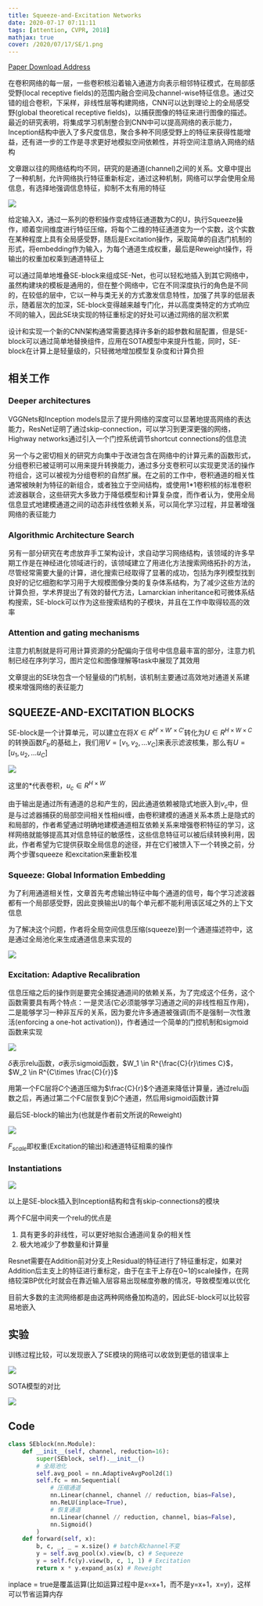```yaml
---
title: Squeeze-and-Excitation Networks
date: 2020-07-17 07:11:11
tags: [attention, CVPR, 2018]
mathjax: true
cover: /2020/07/17/SE/1.png
---
```

[Paper Download Address](https://arxiv.org/abs/1709.01507)
   
在卷积网络的每一层，一些卷积核沿着输入通道方向表示相邻特征模式，在局部感受野(local receptive fields)的范围内融合空间及channel-wise特征信息。通过交错的组合卷积，下采样，非线性层等构建网络，CNN可以达到理论上的全局感受野(global theoretical receptive fields)，以捕获图像的特征来进行图像的描述。最近的研究表明，将集成学习机制整合到CNN中可以提高网络的表示能力，Inception结构中嵌入了多尺度信息，聚合多种不同感受野上的特征来获得性能增益，还有进一步的工作是寻求更好地模拟空间依赖性，并将空间注意纳入网络的结构

文章跟以往的网络结构均不同，研究的是通道(channel)之间的关系。文章中提出了一种机制，允许网络执行特征重新标定，通过这种机制，网络可以学会使用全局信息，有选择地强调信息特征，抑制不太有用的特征

![](1.png)

给定输入X，通过一系列的卷积操作变成特征通道数为C的U，执行Squeeze操作，顺着空间维度进行特征压缩，将每个二维的特征通道变为一个实数，这个实数在某种程度上具有全局感受野，随后是Excitation操作，采取简单的自选门机制的形式，将embedding作为输入，为每个通道生成权重，最后是Reweight操作，将输出的权重加权乘到通道特征上

可以通过简单地堆叠SE-block来组成SE-Net，也可以轻松地插入到其它网络中，虽然构建块的模板是通用的，但在整个网络中，它在不同深度执行的角色是不同的，在较低的层中，它以一种与类无关的方式激发信息特性，加强了共享的低层表示，随着层次的加深，SE-block变得越来越专门化，并以高度类特定的方式响应不同的输入，因此SE块实现的特征重标定的好处可以通过网络的层次积累

设计和实现一个新的CNN架构通常需要选择许多新的超参数和层配置，但是SE-block可以通过简单地替换组件，应用在SOTA模型中来提升性能，同时，SE-block在计算上是轻量级的，只轻微地增加模型复杂度和计算负担

## 相关工作

### Deeper architectures

VGGNets和Inception models显示了提升网络的深度可以显著地提高网络的表达能力，ResNet证明了通过skip-connection，可以学习到更深更强的网络，Highway networks通过引入一个门控系统调节shortcut connections的信息流

另一个与之密切相关的研究方向集中于改进包含在网络中的计算元素的函数形式，分组卷积已被证明可以用来提升转换能力，通过多分支卷积可以实现更灵活的操作符组合，这可以被视为分组卷积的自然扩展。在之前的工作中，卷积通道的相关性通常被映射为特征的新组合，或者独立于空间结构，或使用1*1卷积核的标准卷积滤波器联合，这些研究大多致力于降低模型和计算复杂度，而作者认为，使用全局信息显式地建模通道之间的动态非线性依赖关系，可以简化学习过程，并显著增强网络的表征能力

### Algorithmic Architecture Search

另有一部分研究在考虑放弃手工架构设计，求自动学习网络结构，该领域的许多早期工作是在神经进化领域进行的，该领域建立了用进化方法搜索网络拓扑的方法，尽管经常需要大量的计算，进化搜索已经取得了显著的成功，包括为序列模型找到良好的记忆细胞和学习用于大规模图像分类的复杂体系结构，为了减少这些方法的计算负担，学术界提出了有效的替代方法，Lamarckian inheritance和可微体系结构搜索，SE-block可以作为这些搜索结构的子模块，并且在工作中取得较高的效率

### Attention and gating mechanisms

注意力机制就是将可用计算资源的分配偏向于信号中信息最丰富的部分，注意力机制已经在序列学习，图片定位和图像理解等task中展现了其效用

文章提出的SE块包含一个轻量级的门机制，该机制主要通过高效地对通道关系建模来增强网络的表征能力

## SQUEEZE-AND-EXCITATION BLOCKS

SE-block是一个计算单元，可以建立在将$X \in R^{H'\times W'\times C'}$转化为$U \in R^{H \times W\times C}$的转换函数$F_{tr}$的基础上，我们用$V = [v_1, v_2,\dots v_C]$来表示滤波核集，那么有$U = [u_1, u_2,\dots u_C]$

![](2.png)

这里的*代表卷积，$u_c \in R^{H\times W}$

由于输出是通过所有通道的总和产生的，因此通道依赖被隐式地嵌入到$v_c$中，但是与过滤器捕获的局部空间相关性相纠缠，由卷积建模的通道关系本质上是隐式的和局部的，作者希望通过明确地建模通道相互依赖关系来增强卷积特征的学习，这样网络就能够提高其对信息特征的敏感性，这些信息特征可以被后续转换利用，因此，作者希望为它提供获取全局信息的途径，并在它们被馈入下一个转换之前，分两个步骤squeeze 和excitation来重新校准

### Squeeze: Global Information Embedding

为了利用通道相关性，文章首先考虑输出特征中每个通道的信号，每个学习滤波器都有一个局部感受野，因此变换输出U的每个单元都不能利用该区域之外的上下文信息

为了解决这个问题，作者将全局空间信息压缩(squeeze)到一个通道描述符中，这是通过全局池化来生成通道信息来实现的

![](3.png)

### Excitation: Adaptive Recalibration

信息压缩之后的操作则是要完全捕捉通道间的依赖关系，为了完成这个任务，这个函数需要具有两个特点：一是灵活(它必须能够学习通道之间的非线性相互作用)，二是能够学习一种非互斥的关系，因为要允许多通道被强调(而不是强制一次性激活(enforcing a one-hot activation))，作者通过一个简单的门控机制和sigmoid函数来实现

![](4.png)

$\delta$表示relu函数，$\sigma$表示sigmoid函数，$W_1 \in R^{\frac{C}{r}\times C}$，$W_2 \in R^{C\times \frac{C}{r}}$

用第一个FC层将$C$个通道压缩为$\frac{C}{r}$个通道来降低计算量，通过relu函数之后，再通过第二个FC层恢复到$C$个通道，然后用sigmoid函数计算

最后SE-block的输出为(也就是作者前文所说的Reweight)

![](5.png)

$F_{scale}$即权重(Excitation的输出)和通道特征相乘的操作

### Instantiations

![](6.png)

以上是SE-block插入到Inception结构和含有skip-connections的模块

两个FC层中间夹一个relu的优点是
1. 具有更多的非线性，可以更好地拟合通道间复杂的相关性
2. 极大地减少了参数量和计算量

Resnet需要在Addition前对分支上Residual的特征进行了特征重标定，如果对Addition后主支上的特征进行重标定，由于在主干上存在0~1的scale操作，在网络较深BP优化时就会在靠近输入层容易出现梯度弥散的情况，导致模型难以优化

目前大多数的主流网络都是由这两种网络叠加构造的，因此SE-block可以比较容易地嵌入

## 实验

训练过程比较，可以发现嵌入了SE模块的网络可以收敛到更低的错误率上

![](7.png)

SOTA模型的对比

![](8.png)

## Code

```python
class SEblock(nn.Module):
    def __init__(self, channel, reduction=16):
        super(SEblock, self).__init__()
        # 全局池化
        self.avg_pool = nn.AdaptiveAvgPool2d(1)
        self.fc = nn.Sequential( 
            # 压缩通道
            nn.Linear(channel, channel // reduction, bias=False),
            nn.ReLU(inplace=True),
            # 恢复通道
            nn.Linear(channel // reduction, channel, bias=False),
            nn.Sigmoid()
        )
    def forward(self, x):
        b, c, _, _ = x.size() # batch和channel不变
        y = self.avg_pool(x).view(b, c) # Sequeeze
        y = self.fc(y).view(b, c, 1, 1) # Excitation
        return x * y.expand_as(x) # Reweight
```

inplace = true是覆盖运算(比如运算过程中是x=x+1，而不是y=x+1，x=y)，这样可以节省运算内存


